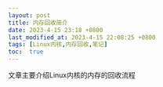 ```yaml
---
layout: post
title: 内存回收简介
date: 2023-4-15 23:18 +0800
last_modified_at: 2023-4-15 22:08:25 +0800
tags: [Linux内核,内存回收,笔记]
toc:  true
---
```

文章主要介绍Linux内核的内存的回收流程

